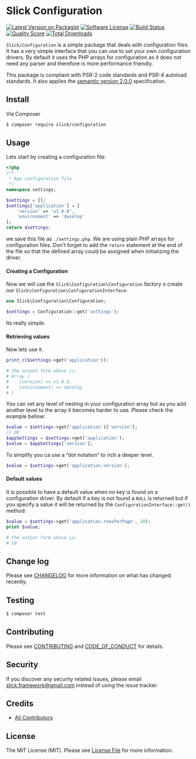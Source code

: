 # Slick Configuration

[![Latest Version on Packagist][ico-version]][link-packagist]
[![Software License][ico-license]](LICENSE.md)
[![Build Status][ico-travis]][link-travis]
[![Quality Score][ico-code-quality]][link-code-quality]
[![Total Downloads][ico-downloads]][link-downloads]

`Slick/Configuration` is a simple package that deals with configuration files. It has a very simple
interface that you can use to set your own configuration drivers. By default it uses the PHP arrays
for configuration as it does not need any parser and therefore is more performance friendly.

This package is compliant with PSR-2 code standards and PSR-4 autoload standards. It
also applies the [semantic version 2.0.0](http://semver.org) specification.

## Install

Via Composer

``` bash
$ composer require slick/configuration
```

## Usage

Lets start by creating a configuration file:

``` php
<?php
/**
 * App configuration file
 */
namespace settings;

$settings = [];
$settings['application'] = [
    'version' => 'v1.0.0',
    'environment' => 'develop'
];
return $settings;
```

we save this file as `./settings.php`. We are using plain PHP arrays for configuration files. Don’t forget to add the `return` statement at the end of the file so that the defined array could be assigned when initializing the driver.

#### Creating a Configuration

Now we will use the `Slick\Configuration\Configuration` factory o create our `Slick\Configuration\ConfigurationInterface`:

``` php
use Slick\Configuration\Configuration;

$settings = Configuration::get('settings');
```

Its really simple.

#### Retrieving values

Now lets use it.

``` php
print_r($settings->get('application'));

# the output form above is:
# Array (
#    [version] => v1.0.0,
#    [environment] => develop
# )
```

You can set any level of nesting in your configuration array but as you add another level to the array it becomes harder to use. Please check the example bellow:

``` php
$value = $settings->get('application')['version'];
// OR
$appSettings = $settings->get('application');
$value = $appSettings['version'];
```

To simplify you ca use a “dot notation” to rich a deeper level.

``` php
$value = $settings->get('application.version');
```

#### Default values

It is possible to have a default value when no key is found on a configuration driver. By default if a key is not found a `NULL` is returned but if you specify a value it will be returned by the `ConfigurationInterface::get()` method:

``` php
$value = $settings->get('application.rowsPerPage', 10);
print $value;

# the output form above is:
# 10
```

## Change log

Please see [CHANGELOG](CHANGELOG.md) for more information on what has changed recently.

## Testing

``` bash
$ composer test
```

## Contributing

Please see [CONTRIBUTING](CONTRIBUTING.md) and [CODE_OF_CONDUCT](CONDUCT.md) for details.

## Security

If you discover any security related issues, please email slick.framework@gmail.com instead of using the issue tracker.

## Credits

- [All Contributors][link-contributors]

## License

The MIT License (MIT). Please see [License File](LICENSE.md) for more information.

[ico-version]: https://img.shields.io/packagist/v/slick/configuration.svg?style=flat-square
[ico-license]: https://img.shields.io/badge/license-MIT-brightgreen.svg?style=flat-square
[ico-travis]: https://img.shields.io/travis/slickframework/configuration/master.svg?style=flat-square
[ico-scrutinizer]: https://img.shields.io/scrutinizer/coverage/g/slickframework/configuration.svg?style=flat-square
[ico-code-quality]: https://img.shields.io/scrutinizer/g/slickframework/configuration.svg?style=flat-square
[ico-downloads]: https://img.shields.io/packagist/dt/slick/configuration.svg?style=flat-square

[link-packagist]: https://packagist.org/packages/slick/configuration
[link-travis]: https://travis-ci.org/slickframework/configuration
[link-scrutinizer]: https://scrutinizer-ci.com/g/slickframework/configuration/code-structure
[link-code-quality]: https://scrutinizer-ci.com/g/slickframework/configuration
[link-downloads]: https://packagist.org/packages/slickframework/configuration
[link-contributors]: https://github.com/slickframework/configuration/graphs/contributors